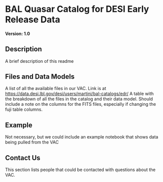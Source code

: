 BAL Quasar Catalog for DESI Early Release Data
==============================================

#### Version: 1.0 

Description
-----------
A brief description of this readme

Files and Data Models
---------------------
A list of all the available files in our VAC. Link is at https://data.desi.lbl.gov/desi/users/martini/bal-catalogs/edr/
A table with the breakdown of all the files in the catalog and their data model.
Should include a note on the columns for the FITS files, especially if changing the fuji table columns.

Example
--------
Not necessary, but we could include an example notebook that shows data being pulled from the VAC

Contact Us
----------
This section lists people that could be contacted with questions about the VAC.
